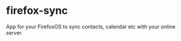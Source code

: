 firefox-sync
============

App for your FirefoxOS to sync contacts, calendar etc with your online server.
